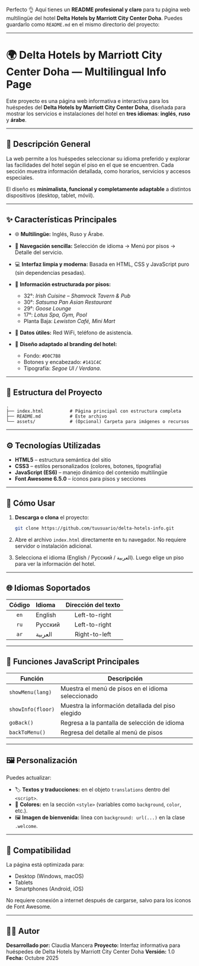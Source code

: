 Perfecto 👌 Aquí tienes un **README profesional y claro** para tu página web multilingüe del hotel **Delta Hotels by Marriott City Center Doha**. Puedes guardarlo como `README.md` en el mismo directorio del proyecto:

---

# 🌍 Delta Hotels by Marriott City Center Doha — Multilingual Info Page

Este proyecto es una página web informativa e interactiva para los huéspedes del **Delta Hotels by Marriott City Center Doha**, diseñada para mostrar los servicios e instalaciones del hotel en **tres idiomas**: **inglés**, **ruso** y **árabe**.

---

## 🏨 Descripción General

La web permite a los huéspedes seleccionar su idioma preferido y explorar las facilidades del hotel según el piso en el que se encuentren. Cada sección muestra información detallada, como horarios, servicios y accesos especiales.

El diseño es **minimalista, funcional y completamente adaptable** a distintos dispositivos (desktop, tablet, móvil).

---

## ✨ Características Principales

* 🌐 **Multilingüe:** Inglés, Ruso y Árabe.
* 🧭 **Navegación sencilla:** Selección de idioma → Menú por pisos → Detalle del servicio.
* 💻 **Interfaz limpia y moderna:** Basada en HTML, CSS y JavaScript puro (sin dependencias pesadas).
* 🏢 **Información estructurada por pisos:**

  * 32°: *Irish Cuisine – Shamrock Tavern & Pub*
  * 30°: *Satsuma Pan Asian Restaurant*
  * 29°: *Goose Lounge*
  * 17°: *Lotus Spa, Gym, Pool*
  * Planta Baja: *Lewiston Café, Mini Mart*
* 📶 **Datos útiles:** Red WiFi, teléfono de asistencia.
* 🎨 **Diseño adaptado al branding del hotel:**

  * Fondo: `#D0C7B8`
  * Botones y encabezado: `#141C4C`
  * Tipografía: *Segoe UI / Verdana*.

---

## 🧱 Estructura del Proyecto

```
.
├── index.html          # Página principal con estructura completa
├── README.md           # Este archivo
└── assets/             # (Opcional) Carpeta para imágenes o recursos
```

---

## ⚙️ Tecnologías Utilizadas

* **HTML5** – estructura semántica del sitio
* **CSS3** – estilos personalizados (colores, botones, tipografía)
* **JavaScript (ES6)** – manejo dinámico del contenido multilingüe
* **Font Awesome 6.5.0** – íconos para pisos y secciones

---

## 🚀 Cómo Usar

1. **Descarga o clona** el proyecto:

   ```bash
   git clone https://github.com/tuusuario/delta-hotels-info.git
   ```

2. Abre el archivo `index.html` directamente en tu navegador.
   No requiere servidor o instalación adicional.

3. Selecciona el idioma (English / Русский / العربية).
   Luego elige un piso para ver la información del hotel.

---

## 🌐 Idiomas Soportados

| Código | Idioma  | Dirección del texto |
| :----: | :------ | :-----------------: |
|  `en`  | English |    Left-to-right    |
|  `ru`  | Русский |    Left-to-right    |
|  `ar`  | العربية |    Right-to-left    |

---

## 🧩 Funciones JavaScript Principales

| Función           | Descripción                                        |
| ----------------- | -------------------------------------------------- |
| `showMenu(lang)`  | Muestra el menú de pisos en el idioma seleccionado |
| `showInfo(floor)` | Muestra la información detallada del piso elegido  |
| `goBack()`        | Regresa a la pantalla de selección de idioma       |
| `backToMenu()`    | Regresa del detalle al menú de pisos               |

---

## 🖼️ Personalización

Puedes actualizar:

* 🏷️ **Textos y traducciones:** en el objeto `translations` dentro del `<script>`.
* 🎨 **Colores:** en la sección `<style>` (variables como `background`, `color`, etc.).
* 🖼️ **Imagen de bienvenida:** línea con `background: url(...)` en la clase `.welcome`.

---

## 📱 Compatibilidad

La página está optimizada para:

* Desktop (Windows, macOS)
* Tablets
* Smartphones (Android, iOS)

No requiere conexión a internet después de cargarse, salvo para los íconos de Font Awesome.

---

## 👨‍💻 Autor

**Desarrollado por:** Claudia Mancera
**Proyecto:** Interfaz informativa para huéspedes de Delta Hotels by Marriott City Center Doha
**Versión:** 1.0
**Fecha:** Octubre 2025

